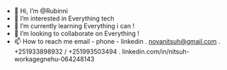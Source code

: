- 👋 Hi, I’m @Rubinni
- 👀 I’m interested in Everything tech 
- 🌱 I’m currently learning Everything i can !
- 💞️ I’m looking to collaborate on Everything !
- 📫 How to reach me email - phone - linkedin 
    . novanitsuh@gmail.com
    . +251933898932 / +251993503494
    . linkedin.com/in/nitsuh-workagegnehu-064248143
   
<!---
Rubinni/Rubinni is a ✨ special ✨ repository because its `README.md` (this file) appears on your GitHub profile.
You can click the Preview link to take a look at your changes.
--->
